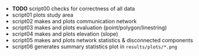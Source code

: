 * **TODO** script00 checks for correctness of all data
* script01 plots study area
* script02 makes and plots communication network
* script03 makes and plots evaluation (point/polygon/linestring)
* script04 makes and plots elevation (slope)
* script05 makes and plots network statistics & disconnected components
* script06 generates summary statistics plot in `results/plots/*.png`
